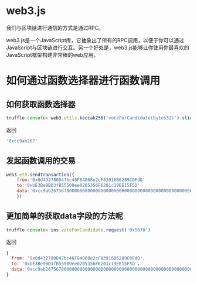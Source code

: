 
# web3.js
我们与区块链进行通信的方式是通过RPC。

web3.js是一个JavaScript库，它抽象出了所有的RPC调用，以便于你可以通过JavaScript与区块链进行交互。另一个好处是，web3.js能够让你使用你最喜欢的JavaScript框架构建非常棒的web应用。

# 如何通过函数选择器进行函数调用
## 如何获取函数选择器
```js
truffle console> web3.utils.keccak256('voteForCandidate(bytes32)').slice(0,10)
```
返回
```js
'0xcc9ab267'
```

## 发起函数调用的交易
```javascript
web3.eth.sendTransaction({
    from:'0x0d432780D47bc46F84068e2cF83916B6289C0FdD'
    to:'0xbE3Be9BD3fB55509ee0205356F6201c19EE15F5D'
    data:'0xcc9ab2675678000000000000000000000000000000000000000000000000000000000000'
    })
```

## 更加简单的获取data字段的方法呢
```js
truffle console> ins.voteForCandidate.request('0x5678')
```
返回
```js
{
  from: '0x0d432780D47bc46F84068e2cF83916B6289C0FdD',
  to: '0xbE3Be9BD3fB55509ee0205356F6201c19EE15F5D'，
  data:'0xcc9ab2675678000000000000000000000000000000000000000000000000000000000000'
}
```

